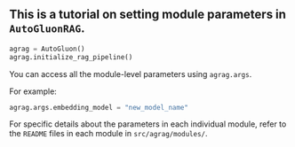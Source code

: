## This is a tutorial on setting module parameters in `AutoGluonRAG`. 

```python
agrag = AutoGluon()
agrag.initialize_rag_pipeline()
```

You can access all the module-level parameters using `agrag.args`. 

For example:
```python
agrag.args.embedding_model = "new_model_name"
```

For specific details about the parameters in each individual module, refer to the `README` files in each module in `src/agrag/modules/`.
